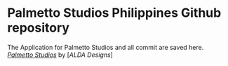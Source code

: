 # Palmetto Studios Philippines Github repository

The Application for Palmetto Studios and all commit are saved here.
[*Palmetto Studios*](http://pstudios.herokuapp.com/)
by [*ALDA Designs*]